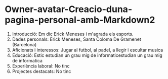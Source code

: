 # Owner-avatar-Creacio-duna-pagina-personal-amb-Markdown2
1. Introducció: Em dic Erick Meneses i m'agrada els esports.
2. Dades personals: Erick Meneses, Santa Coloma De Gramenet (Barcelona)
3. Aficionats i interessos: Jugar al futbol, al padel, a llegir i escultar musica
4. Educació: Estic estudian un grau mig de informaticestudian un grau mig de informatica
5. Experiència laboral: No tinc
6. Projectes destacats: No tinc
 
